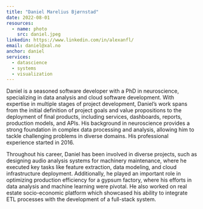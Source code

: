 ```yaml
---
title: "Daniel Marelius Bjørnstad"
date: 2022-08-01
resources:
  - name: photo
    src: daniel.jpeg
linkedin: https://www.linkedin.com/in/alexanfl/
email: daniel@xal.no
anchor: daniel
services:
  - datascience
  - systems
  - visualization
---
```

Daniel is a seasoned software developer with a PhD in neuroscience, specializing in data analysis and cloud software
development. With expertise in multiple stages of project development, Daniel’s work spans from the initial definition
of project goals and value propositions to the deployment of final products, including services, dashboards, reports,
production models, and APIs. His background in neuroscience provides a strong foundation in complex data processing and
analysis, allowing him to tackle challenging problems in diverse domains. His professional experience started in 2016.
<!--more-->
Throughout his career, Daniel has been involved in diverse projects, such as designing audio analysis systems for
machinery maintenance, where he executed key tasks like feature extraction, data modeling, and cloud infrastructure
deployment. Additionally, he played an important role in optimizing production efficiency for a gypsum factory, where
his efforts in data analysis and machine learning were pivotal. He also worked on real estate socio-economic platform
which showcased his ability to integrate ETL processes with the development of a full-stack system.
